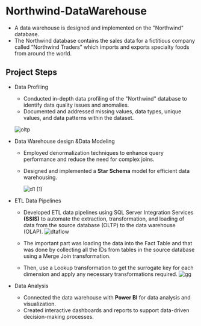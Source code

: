 # Northwind-DataWarehouse
- A data warehouse is designed and implemented on the "Northwind" database.<br /> 
- The Northwind database contains the sales data for a fictitious company called “Northwind Traders” which imports and exports specialty foods from around the world.

## Project Steps
- Data Profiling <br />
   - Conducted in-depth data profiling of the "Northwind" database to identify data quality issues and anomalies.<br /> 
   - Documented and addressed missing values, data types, unique values, and data patterns within the dataset. <br />

   ![oltp](https://github.com/Yasmeen-Shamakh/Northwind-DataWarehouse/assets/57462948/534e1e9d-ff35-4b9b-8eff-770fde6d77d9)



- Data Warehouse design &Data Modeling  <br />
   - Employed denormalization techniques to enhance query performance and reduce the need for complex joins.
   - Designed and implemented a **Star Schema** model for efficient data warehousing.
 
     ![d1 (1)](https://github.com/Yasmeen-Shamakh/Northwind-DataWarehouse/assets/57462948/7e475132-cb5b-49af-b020-d0674c2caf13)



- ETL Data Pipelines <br />
   - Developed ETL data pipelines using SQL Server Integration Services **(SSIS)** to automate the extraction, transformation, and loading of data from the source database (OLTP) to the data warehouse (OLAP).
     ![dtaflow](https://github.com/Yasmeen-Shamakh/Northwind-DataWarehouse/assets/57462948/d7c0f108-545a-4023-ba39-7f6070466711)

   - The important part was loading the data into the Fact Table and that was done by collecting all the IDs from tables in the source database using a Merge Join transformation.
   - Then, use a Lookup transformation to get the surrogate key for each dimension and apply any necessary transformations required.
     ![gg](https://github.com/Yasmeen-Shamakh/Northwind-DataWarehouse/assets/57462948/9af4c2ae-77a8-4db8-aeb0-437509de9a79)


- Data Analysis <br />
   - Connected  the data warehouse with **Power BI** for data analysis and visualization.<br />
   - Created interactive dashboards and reports to support data-driven decision-making processes.<br />


